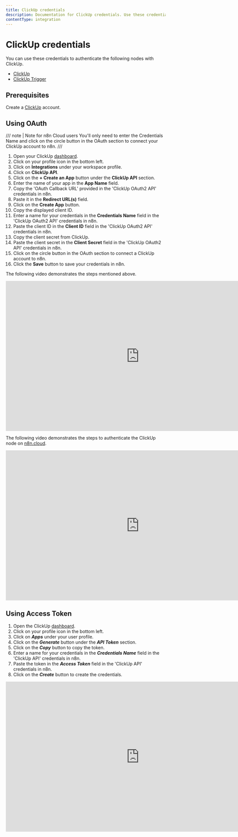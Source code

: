 ```yaml
---
title: ClickUp credentials
description: Documentation for ClickUp credentials. Use these credentials to authenticate ClickUp in n8n, a workflow automation platform.
contentType: integration
---
```


# ClickUp credentials

You can use these credentials to authenticate the following nodes with ClickUp.

- [ClickUp](/integrations/builtin/app-nodes/n8n-nodes-base.clickup/)
- [ClickUp Trigger](/integrations/builtin/trigger-nodes/n8n-nodes-base.clickuptrigger/)

## Prerequisites

Create a [ClickUp](https://www.clickup.com/) account.

## Using OAuth

/// note | Note for n8n Cloud users
You'll only need to enter the Credentials Name and click on the circle button in the OAuth section to connect your ClickUp account to n8n.
///

1. Open your ClickUp [dashboard](https://app.clickup.com).
2. Click on your profile icon in the bottom left.
3. Click on **Integrations** under your workspace profile.
4. Click on **ClickUp API**.
5. Click on the **+ Create an App** button under the **ClickUp API** section.
6. Enter the name of your app in the **App Name** field.
7. Copy the 'OAuth Callback URL' provided in the 'ClickUp OAuth2 API' credentials in n8n.
8. Paste it in the **Redirect URL(s)** field.
9. Click on the **Create App** button.
10. Copy the displayed client ID.
11. Enter a name for your credentials in the **Credentials Name** field in the 'ClickUp OAuth2 API' credentials in n8n.
12. Paste the client ID in the **Client ID** field in the 'ClickUp OAuth2 API' credentials in n8n.
13. Copy the client secret from ClickUp.
14. Paste the client secret in the **Client Secret** field in the 'ClickUp OAuth2 API' credentials in n8n.
15. Click on the circle button in the OAuth section to connect a ClickUp account to n8n.
16. Click the **Save** button to save your credentials in n8n.

The following video demonstrates the steps mentioned above.

<div class="video-container">
<iframe width="840" height="472.5" src="https://www.youtube.com/embed/jPD0p8n-Ddk" frameborder="0" allow="accelerometer; autoplay; clipboard-write; encrypted-media; gyroscope; picture-in-picture" allowfullscreen></iframe>
</div>

The following video demonstrates the steps to authenticate the ClickUp node on [n8n.cloud](https://n8n.cloud).

<div class="video-container">
<iframe width="840" height="472.5" src="https://www.youtube.com/embed/1CjF_cPNSzM" frameborder="0" allow="accelerometer; autoplay; clipboard-write; encrypted-media; gyroscope; picture-in-picture" allowfullscreen></iframe>
</div>

## Using Access Token

1. Open the ClickUp [dashboard](https://app.clickup.com).
2. Click on your profile icon in the bottom left.
3. Click on ***Apps*** under your user profile.
4. Click on the ***Generate*** button under the ***API Token*** section.
5. Click on the ***Copy*** button to copy the token.
6. Enter a name for your credentials in the ***Credentials Name*** field in the 'ClickUp API' credentials in n8n.
7. Paste the token in the ***Access Token*** field in the 'ClickUp API' credentials in n8n.
8. Click on the ***Create*** button to create the credentials.

<div class="video-container">
<iframe width="840" height="472.5" src="https://www.youtube.com/embed/FMc8uiFT-Eo" frameborder="0" allow="accelerometer; autoplay; clipboard-write; encrypted-media; gyroscope; picture-in-picture" allowfullscreen></iframe>
</div>

